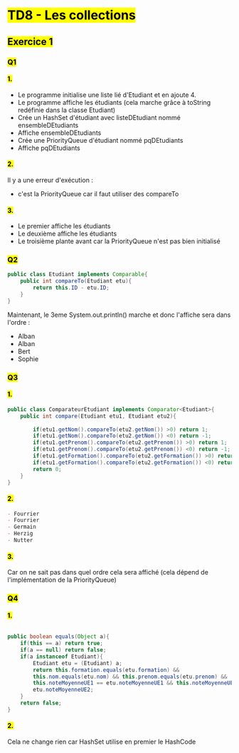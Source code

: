 # <mark class="hltr-purple format">TD8 - Les collections</mark>

## <mark class="hltr-green format">Exercice 1</mark>

### <mark class="hltr-pink format">Q1</mark>

#### <mark class="hltr-blue format">1.</mark>

- Le programme initialise une liste lié d'Etudiant et en ajoute 4.
- Le programme affiche les étudiants (cela marche grâce à toString redéfinie dans la classe Etudiant)
- Crée un HashSet d'étudiant avec listeDEtudiant nommé ensembleDEtudiants
- Affiche ensembleDEtudiants
- Crée une PriorityQueue d'étudiant nommé pqDEtudiants
- Affiche pqDEtudiants

#### <mark class="hltr-blue format">2.</mark>

Il y a une erreur d'exécution : 
- c'est la PriorityQueue car il faut utiliser des compareTo

#### <mark class="hltr-blue format">3.</mark>

- Le premier affiche les étudiants
- Le deuxième affiche les étudiants
- Le troisième plante avant car la PriorityQueue n'est pas bien initialisé
### <mark class="hltr-pink format">Q2</mark>


```java
public class Etudiant implements Comparable{
	public int compareTo(Etudiant etu){
		return this.ID - etu.ID;
	}
}
```

Maintenant, le 3eme System.out.println() marche et donc l'affiche sera dans l'ordre :
- Alban
- Alban
- Bert
- Sophie

### <mark class="hltr-pink format">Q3</mark>

#### <mark class="hltr-blue format">1.</mark>

```java
public class ComparateurEtudiant implements Comparator<Etudiant>{
	public int compare(Etudiant etu1, Etudiant etu2){
	
		if(etu1.getNom().compareTo(etu2.getNom()) >0) return 1;
		if(etu1.getNom().compareTo(etu2.getNom()) <0) return -1;
		if(etu1.getPrenom().compareTo(etu2.getPrenom()) >0) return 1;
		if(etu1.getPrenom().compareTo(etu2.getPrenom()) <0) return -1;
		if(etu1.getFormation().compareTo(etu2.getFormation()) >0) return 1;
		if(etu1.getFormation().compareTo(etu2.getFormation()) <0) return -1;
		return 0;
	}
}
```

#### <mark class="hltr-blue format">2.</mark>

```markdown
- Fourrier
- Fourrier
- Germain
- Herzig
- Nutter
```

#### <mark class="hltr-blue format">3.</mark>

Car on ne sait pas dans quel ordre cela sera affiché (cela dépend de l'implémentation de la PriorityQueue)


### <mark class="hltr-pink format">Q4</mark>

#### <mark class="hltr-blue format">1.</mark>

```java

public boolean equals(Object a){
	if(this == a) return true;
	if(a == null) return false;
	if(a instanceof Etudiant){
		Etudiant etu = (Etudiant) a;
		return this.formation.equals(etu.formation) && 
		this.nom.equals(etu.nom) && this.prenom.equals(etu.prenom) && 
		this.noteMoyenneUE1 == etu.noteMoyenneUE1 && this.noteMoyenneUE2 == 
		etu.noteMoyenneUE2;
	}
	return false;
}

```
#### <mark class="hltr-blue format">2.</mark>

Cela ne change rien car HashSet utilise en premier le HashCode